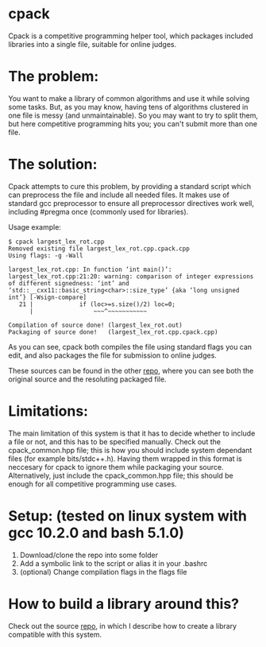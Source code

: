 # cpack

Cpack is a competitive programming helper tool, which packages included libraries into a single file, suitable for online judges.

# The problem:

You want to make a library of common algorithms and use it while solving some tasks.
But, as you may know, having tens of algorithms clustered in one file is messy (and unmaintainable).
So you may want to try to split them, but here competitive programming hits you; you can't submit more than one file.

# The solution:

Cpack attempts to cure this problem, by providing a standard script which can preprocess the file and include all needed files.
It makes use of standard gcc preprocessor to ensure all preprocessor directives work well, including #pregma once (commonly used for libraries).

Usage example:

~~~shell
$ cpack largest_lex_rot.cpp
Removed existing file largest_lex_rot.cpp.cpack.cpp
Using flags: -g -Wall

largest_lex_rot.cpp: In function ‘int main()’:
largest_lex_rot.cpp:21:20: warning: comparison of integer expressions of different signedness: ‘int’ and ‘std::__cxx11::basic_string<char>::size_type’ {aka ‘long unsigned int’} [-Wsign-compare]
   21 |             if (loc>=s.size()/2) loc=0;
      |                 ~~~^~~~~~~~~~~~

Compilation of source done! (largest_lex_rot.out)
Packaging of source done!   (largest_lex_rot.cpp.cpack.cpp)
~~~

As you can see, cpack both compiles the file using standard flags you can edit, and also packages the file for submission to online judges.

These sources can be found in the other [repo](https://github.com/PetarMihalj/cpack_lib_example), where you can see both the original source and the resoluting packaged file.

# Limitations:

The main limitation of this system is that it has to decide whether to include a file or not, and this has to be specified manually. Check out the cpack_common.hpp file; this is how you should include system dependant files (for example bits/stdc++.h). Having them wrapped in this format is neccesary for cpack to ignore them while packaging your source. Alternatively, just include the cpack_common.hpp file; this should be enough for all competitive programming use cases.

# Setup: (tested on linux system with gcc 10.2.0 and bash 5.1.0)

1. Download/clone the repo into some folder
2. Add a symbolic link to the script or alias it in your .bashrc
3. (optional) Change compilation flags in the flags file

# How to build a library around this?
Check out the source [repo](https://github.com/PetarMihalj/cpack_lib_example), in which I describe how to create a library compatible with this system.
